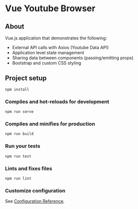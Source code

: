 # Vue Youtube Browser



## About

Vue.js application that demonstrates the following:
  - External API calls with Axios (Youtube Data API)
  - Application level state management
  - Sharing data between components (passing/emitting props)
  - Bootstrap and custom CSS styling
  

## Project setup
```
npm install
```

### Compiles and hot-reloads for development
```
npm run serve
```

### Compiles and minifies for production
```
npm run build
```

### Run your tests
```
npm run test
```

### Lints and fixes files
```
npm run lint
```

### Customize configuration
See [Configuration Reference](https://cli.vuejs.org/config/).
